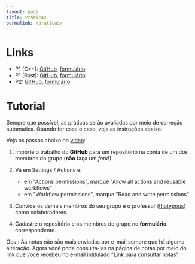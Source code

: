 ```yaml
---
layout: page
title: Práticas
permalink: /praticas/
---
```


# Links

* P1 (C++): [GitHub](https://github.com/thotypous/telecom-p1), [formulário]()
* P1 (Rust): [GitHub](https://github.com/thotypous/telecom-p1-rust), [formulário]()
* P2: [GitHub](https://github.com/thotypous/telecom-p2), [formulário]()

# Tutorial

Sempre que possível, as práticas serão avaliadas por meio de correção automatica. Quando for esse o caso, veja as instruções abaixo.

Veja os passos abaixo no [vídeo](https://youtu.be/JtQzTGoF8jM):

1. Importe o trabalho do **GitHub** para um repositório na conta de um dos membros do grupo (**não** faça um *fork*!)

2. Vá em Settings / Actions e:
   * em "Actions permissions", marque "Allow all actions and reusable workflows"
   * em "Workflow permissions", marque "Read and write permissions"

3. Convide os demais membros do seu grupo e o professor ([thotypous](https://GitHub.com/thotypous)) como colaboradores.

4. Cadastre o repositório e os membros do grupo no **formulário** correspondente.

Obs.: As notas não são mais enviadas por e-mail sempre que há alguma alteração. Agora você pode consultá-las na página de notas por meio do link que você recebeu no e-mail intitulado "Link para consultar notas".
